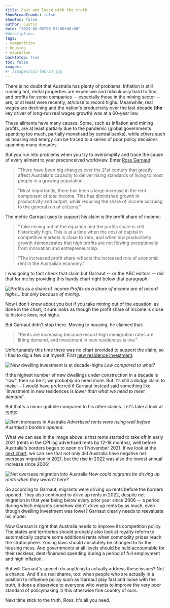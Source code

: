 ```yaml
---
title: Fast and loose with the truth
ShowBreadCrumbs: false
ShowToc: false
author: Justin
date: "2023-05-05T08:57:00+08:00"
#description: 
tags:
- competition
- housing
- migration
backtotop: true
toc: false
images:
#- /images/cpi-feb-23.jpg
---
```


There is no doubt that Australia has plenty of problems. Inflation is still running hot, rental properties are expensive and ridiculously hard to find, and profits for some companies -- especially those in the mining sector -- are, or at least were recently, at/close to record highs. Meanwhile, real wages are declining and the nation's productivity over the last decade (**the** key driver of long-run real wages growth) was at a 60-year low.

These ailments have many causes. Some, such as inflation and mining profits, are at least partially due to the pandemic (global governments spending too much, partially monetised by central banks), while others such as housing and energy can be traced to a series of poor policy decisions spanning many decades.

But you run into problems when you try to oversimplify and trace the cause of every ailment to your preconceived worldview. Enter [Ross Garnaut](https://www.abc.net.au/news/2023-05-05/ross-garnaut-rate-hikes-feed-inflation-urges-policy-overhaul/102302152):

> "There have been big changes over the 21st century that greatly affect Australia's capacity to deliver rising standards of living to most people in a growing population.
> 
> "Most importantly, there has been a large increase in the rent component of total income. This has diminished growth in productivity and output, while reducing the share of income accruing to the general run of citizens."

The metric Garnaut uses to support his claim is the profit share of income:

> "Take mining out of the equation and the profits share is still historically high. This is at a time when the cost of capital in competitive markets is close to zero, and when low productivity growth demonstrates that high profits are not flowing exceptionally from innovation and entrepreneurship.
> 
> "The increased profit share reflects the increased role of economic rent in the Australian economy."

I was going to fact check that claim but Garnaut -- or the ABC editors -- did that for me by providing this handy chart right below that paragraph:

![Profits as a share of income](/images/profit-income-may-23.jpg) *Profits as a share of income are at record highs... but only because of mining.*

Now I don't know about you but if you take mining out of the equation, as done in the chart, it sure looks as though the profit share of income is close to historic *lows*, not highs. 

But Garnaut didn't stop there. Moving to housing, he claimed that:

> "Rents are increasing because record-high immigration rates are lifting demand, and investment in new residences is low."

Unfortunately this time there was no chart provided to support the claim, so I had to dig a few out myself. First [new residence investment](https://www.abs.gov.au/statistics/industry/building-and-construction/building-activity-australia/latest-release):

![New dwelling investment is at decade-highs](/images/au-dwellings-may-23.jpg) *Low compared to what?*

If the highest number of new dwellings under construction in a decade is "low", then so be it; we probably do need more. But it's still a dodgy claim to make -- I would have preferred if Garnaut instead said something like 'investment in new residences is *lower than what we need to meet demand*'.

But that's a minor quibble compared to his other claims. Let's take a look at [rents](https://www.abs.gov.au/statistics/detailed-methodology-information/information-papers/new-insights-rental-market):

![Rent increases in Australia](/images/au-rents-may-23.jpg) *Advertised rents were rising well before Australia's borders opened.*

What we can see in the image above is that rents started to take off in early 2021 (rents in the CPI lag advertised rents by 12-18 months), well before Australia's borders began to open on 1 November 2021. If we look at the [next chart](https://www.abs.gov.au/statistics/people/population/overseas-migration/latest-release), we can see that not only did Australia have negative net overseas migration in 2021, but the rise in 2022 was also the lowest annual increase since 2006:

![Net overseas migration into Australia](/images/migration-au-may-23.jpg) *How could migrants be driving up rents when they weren't here?*

So according to Garnaut, migrants were driving up rents before the borders opened. They also continued to drive up rents in 2022, despite net migration in that year being below every prior year since 2006 -- a period during which migrants somehow didn't drive up rents by as much, even though dwelling investment was lower? Garnaut clearly needs to reevaluate his model.

Now Garnaut is right that Australia needs to improve its competition policy. The states and territories should probably also look at royalty reform to automatically capture some additional rents when commodity prices reach the stratosphere. Zoning laws should absolutely be changed to fix the housing mess. And governments at all levels should be held accountable for their reckless, debt-financed spending during a period of full employment and high inflation.

But will Garnaut's speech do anything to actually address these issues? Not a chance. And it's a real shame, too: when people who are actually in a position to influence policy such as Garnaut play fast and loose with the truth, it does a disservice to everyone who wants to improve the very poor standard of policymaking in this otherwise fine country of ours. 

Next time stick to the truth, Ross. It's all you need.